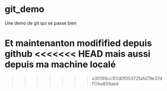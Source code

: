 # git_demo

Une demo de git qui se passe bien


Et maintenanton modifified depuis github
<<<<<<< HEAD
mais aussi depuis ma machine localé
=======
>>>>>>> a30198cc1f2d0f05372fafd79e37df17ea859aed
